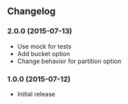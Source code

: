 ## Changelog

### 2.0.0 (2015-07-13)

* Use mock for tests
* Add bucket option
* Change behavior for partition option

### 1.0.0 (2015-07-12)

* Initial release